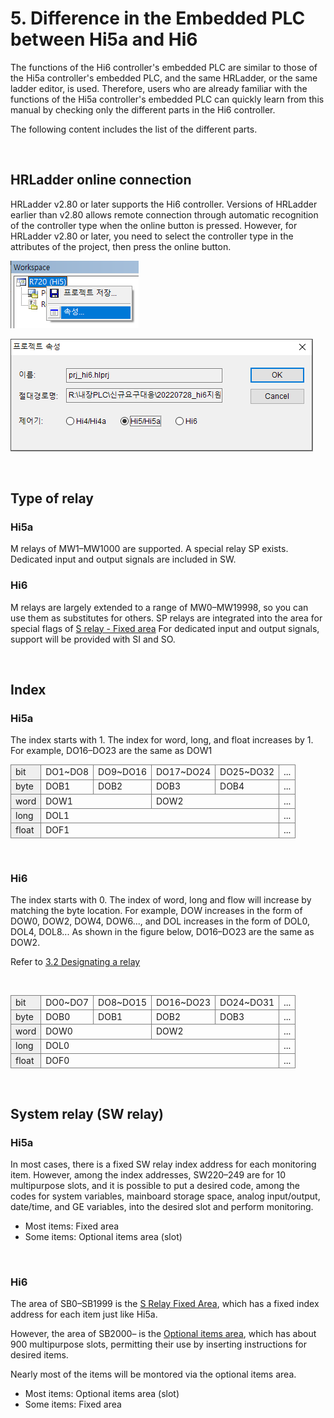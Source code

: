 ﻿# 5. Difference in the Embedded PLC between Hi5a and Hi6

The functions of the Hi6 controller's embedded PLC are similar to those of the Hi5a controller's embedded PLC, and the same HRLadder, or the same ladder editor, is used. 
Therefore, users who are already familiar with the functions of the Hi5a controller's embedded PLC can quickly learn from this manual by checking only the different parts in the Hi6 controller.

The following content includes the list of the different parts.

<br>

## HRLadder online connection

HRLadder v2.80 or later supports the Hi6 controller.
Versions of HRLadder earlier than v2.80 allows remote connection through automatic recognition of the controller type when the online button is pressed.
However, for HRLadder v2.80 or later, you need to select the controller type in the attributes of the project, then press the online button.

![](_assets/hrladder-prj-prop.png)

![](_assets/hrladder-prj-prop2.png)

<br>

## Type of relay

### Hi5a

M relays of MW1–MW1000 are supported.
A special relay SP exists.
Dedicated input and output signals are included in SW.

### Hi6

M relays are largely extended to a range of MW0–MW19998, so you can use them as substitutes for others.
SP relays are integrated into the area for special flags of [S relay - Fixed area](https://hrbook-hrc.web.app/#/view/doc-hi6-embedded-plc/korean/3-relay/4-sw-relay/1-fixed-area)
For dedicated input and output signals, support will be provided with SI and SO. 


<br>


## Index

### Hi5a
The index starts with 1.
The index for word, long, and float increases by 1. 
For example, DO16–DO23 are the same as DOW1


<style type="text/css">
table  {border-collapse:collapse;}
td {border-color:gray;border-style:solid;border-width:1px;}
.tg-kftd{background-color:#efefef;}
</style>

<table class="tg">
<tbody>
  <tr>
    <td class="tg-kftd">bit</td>
    <td>DO1~DO8</td>
    <td>DO9~DO16</td>
    <td>DO17~DO24</td>
    <td>DO25~DO32</td>
    <td>...</td>
  </tr>
  <tr>
    <td class="tg-kftd">byte</td>
    <td>DOB1</td>
    <td>DOB2</td>
    <td>DOB3</td>
    <td>DOB4</td>
    <td>...</td>
  </tr>
  <tr>
    <td class="tg-kftd">word</td>
    <td colspan="2">DOW1</td>
    <td colspan="2">DOW2</td>
    <td>...</td>
  </tr>
  <tr>
    <td class="tg-kftd">long</td>
    <td colspan="4">DOL1</td>
    <td>...</td>
  </tr>
  <tr>
    <td class="tg-kftd">float</td>
    <td colspan="4">DOF1</td>
    <td>...</td>
  </tr>
</tbody>
</table>

<br>

### Hi6
The index starts with 0.
The index of word, long and flow will increase by matching the byte location.
For example, DOW increases in the form of DOW0, DOW2, DOW4, DOW6..., and DOL increases in the form of DOL0, DOL4, DOL8...
As shown in the figure below, DO16–DO23 are the same as DOW2.

Refer to [3.2 Designating a relay](https://hrbook-hrc.web.app/#/view/doc-hi6-embedded-plc/korean/3-relay/2-relay-expression)

<br>

<style type="text/css">
table  {border-collapse:collapse;}
td {border-color:gray;border-style:solid;border-width:1px;}
.tg-kftd{background-color:#efefef;}
</style>

<table class="tg">
<tbody>
  <tr>
    <td class="tg-kftd">bit</td>
    <td>DO0~DO7</td>
    <td>DO8~DO15</td>
    <td>DO16~DO23</td>
    <td>DO24~DO31</td>
    <td>...</td>
  </tr>
  <tr>
    <td class="tg-kftd">byte</td>
    <td>DOB0</td>
    <td>DOB1</td>
    <td>DOB2</td>
    <td>DOB3</td>
    <td>...</td>
  </tr>
  <tr>
    <td class="tg-kftd">word</td>
    <td colspan="2">DOW0</td>
    <td colspan="2">DOW2</td>
    <td>...</td>
  </tr>
  <tr>
    <td class="tg-kftd">long</td>
    <td colspan="4">DOL0</td>
    <td>...</td>
  </tr>
  <tr>
    <td class="tg-kftd">float</td>
    <td colspan="4">DOF0</td>
    <td>...</td>
  </tr>
</tbody>
</table>

<br>


## System relay (SW relay)

### Hi5a

In most cases, there is a fixed SW relay index address for each monitoring item.
However, among the index addresses, SW220–249 are for 10 multipurpose slots, and it is possible to put a desired code, among the codes for system variables, mainboard storage space, analog input/output, date/time, and GE variables, into the desired slot and perform monitoring.

- Most items: Fixed area
- Some items: Optional items area (slot)

<br>

### Hi6

The area of SB0–SB1999 is the [S Relay Fixed Area](https://hrbook-hrc.web.app/#/view/doc-hi6-embedded-plc/korean/3-relay/4-sw-relay/1-fixed-area), which has a fixed index address for each item just like Hi5a.

However, the area of SB2000– is the [Optional items area](https://hrbook-hrc.web.app/#/view/doc-hi6-embedded-plc/korean/3-relay/4-sw-relay/README), which has about 900 multipurpose slots, permitting their use by inserting instructions for desired items.


Nearly most of the items will be montored via the optional items area.

- Most items: Optional items area (slot)
- Some items: Fixed area
